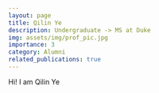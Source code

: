 ```yaml
---
layout: page
title: Qilin Ye
description: Undergraduate -> MS at Duke
img: assets/img/prof_pic.jpg
importance: 3
category: Alumni
related_publications: true
---
```



Hi! I am Qilin Ye